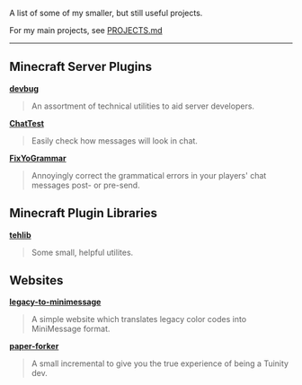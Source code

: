 A list of some of my smaller, but still useful projects.

For my main projects, see [PROJECTS.md](PROJECTS.md)

---

## Minecraft Server Plugins

[**devbug**][db]

> An assortment of technical utilities to aid server developers.

[**ChatTest**][ct]

> Easily check how messages will look in chat.

[**FixYoGrammar**][fyg]

> Annoyingly correct the grammatical errors in your players' chat messages post- or pre-send.

[db]: https://github.com/ItsTehBrian/devbug
[ct]: https://github.com/ItsTehBrian/ChatTest
[fyg]: https://github.com/ItsTehBrian/FixYoGrammar

## Minecraft Plugin Libraries

[**tehlib**][tl]

> Some small, helpful utilites.

[tl]: https://github.com/ItsTehBrian/tehlib

## Websites

[**legacy-to-minimessage**][ltm]

> A simple website which translates legacy color codes into MiniMessage format.

[**paper-forker**][pf]

> A small incremental to give you the true experience of being a Tuinity dev.

[ltm]: https://github.com/ItsTehBrian/legacy-to-minimessage
[pf]: https://github.com/ItsTehBrian/paper-forker
